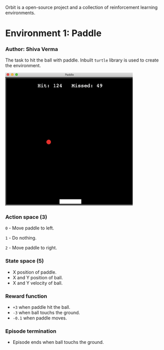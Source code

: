Orbit is a open-source project and a collection of reinforcement learning environments.

# Environment 1: Paddle

### Author: Shiva Verma

The task to hit the ball with paddle. Inbuilt `turtle` library is used to create the environment.

<img src=paddle/wall.gif width="400">

### Action space (3)

`0` - Move paddle to left.

`1` - Do nothing.

`2` - Move paddle to right.

### State space (5)

- X position of paddle.
- X and Y position of ball.
- X and Y velocity of ball.

### Reward function

- `+3` when paddle hit the ball.
- `-3` when ball touchs the ground.
- `-0.1` when paddle moves.

### Episode termination

- Episode ends when ball touchs the ground.
